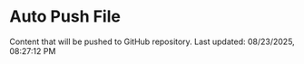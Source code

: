 # Auto Push File

Content that will be pushed to GitHub repository.
Last updated: 08/23/2025, 08:27:12 PM